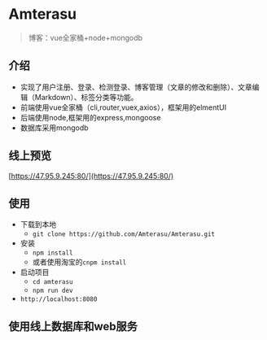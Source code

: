 # Amterasu
>博客：vue全家桶+node+mongodb

## 介绍
+ 实现了用户注册、登录、检测登录、博客管理（文章的修改和删除）、文章编辑（Markdown）、标签分类等功能。
+ 前端使用vue全家桶（cli,router,vuex,axios），框架用的elmentUI
+ 后端使用node,框架用的express,mongoose
+ 数据库采用mongodb

## 线上预览
[https://47.95.9.245:80/](https://47.95.9.245:80/)

## 使用
+ 下载到本地
	+ `git clone https://github.com/Amterasu/Amterasu.git` 
+ 安装
	+ `npm install`
	+ 或者使用淘宝的`cnpm install`
+ 启动项目
	+ `cd amterasu`
	+ `npm run dev`
+ `http://localhost:8080`

## 使用线上数据库和web服务
